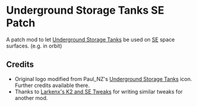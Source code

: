 # Underground Storage Tanks SE Patch

A patch mod to let [Underground Storage Tanks](https://mods.factorio.com/mod/UndergroundTanks) be used on [SE](https://mods.factorio.com/mod/space-exploration) space surfaces. (e.g. in orbit)

## Credits
- Original logo modified from Paul_NZ's [Underground Storage Tanks](https://mods.factorio.com/mod/UndergroundTanks) icon. Further credits available there. 
- Thanks to [Larkenx's K2 and SE Tweaks](https://mods.factorio.com/mod/LarkenxK2SETweaks) for writing similar tweaks for another mod. 